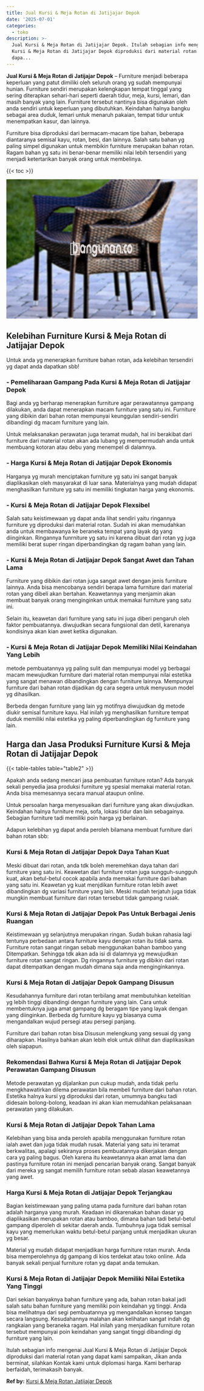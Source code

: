 ```yaml
---
title: Jual Kursi & Meja Rotan di Jatijajar Depok
date: '2025-07-01'
categories:
  - toko
description: >-
  Jual Kursi & Meja Rotan di Jatijajar Depok. Itulah sebagian info mengenai Jual
  Kursi & Meja Rotan di Jatijajar Depok diproduksi dari material rotan yang
  dapa...
---
```


**Jual Kursi & Meja Rotan di Jatijajar Depok** – Furniture menjadi beberapa keperluan yang patut dimiliki oleh seluruh orang yg sudah mempunyai hunian. Furniture sendiri merupakan kelengkapan tempat tinggal yang sering diterapkan sehari-hari seperti daerah tidur, meja, kursi, lemari, dan masih banyak yang lain. Furniture tersebut nantinya bisa digunakan oleh anda sendiri untuk keperluan yang dibutuhkan. Keindahan halnya bangku sebagai area duduk, lemari untuk menaruh pakaian, tempat tidur untuk menempatkan kasur, dan lainnya.

Furniture bisa diproduksi dari bermacam-macam tipe bahan, beberapa diantaranya semisal kayu, rotan, besi, dan lainnya. Salah satu bahan yg paling simpel digunakan untuk membikin furniture merupakan bahan rotan. Ragam bahan yg satu ini benar-benar memiliki nilai lebih tersendiri yang menjadi ketertarikan banyak orang untuk membelinya.

{{< toc >}}

![Jual Kursi & Meja Rotan di Jatijajar Depok](/images/kursi-meja-rotan-murah29.png)

## Kelebihan Furniture Kursi & Meja Rotan di Jatijajar Depok

Untuk anda yg menerapkan furniture bahan rotan, ada kelebihan tersendiri yg dapat anda dapatkan sbb!

### \- Pemeliharaan Gampang Pada Kursi & Meja Rotan di Jatijajar Depok

Bagi anda yg berharap menerapkan furniture agar perawatannya gampang dilakukan, anda dapat menerapkan macam furniture yang satu ini. Furniture yang dibikin dari bahan rotan mempunyai keunggulan sendiri-sendiri dibandingi dg macam furniture yang lain.

Untuk melaksanakan perawatan juga teramat mudah, hal ini berakibat dari furniture dari material rotan akan ada lubang yg mempermudah anda untuk membuang kotoran atau debu yang menempel di dalamnya.

### \- Harga Kursi & Meja Rotan di Jatijajar Depok Ekonomis

Harganya yg murah menciptakan furniture yg satu ini sangat banyak diaplikasikan oleh masyarakat di luar sana. Materialnya yang mudah didapat menghasilkan furniture yg satu ini memiliki tingkatan harga yang ekonomis.

### \- Kursi & Meja Rotan di Jatijajar Depok Flexsibel

Salah satu keistimewaan yg dapat anda lihat sendiri yaitu ringannya furniture yg diproduksi dari material rotan. Sudah ini akan memudahkan anda untuk membawanya ke beraneka tempat yang layak dg yang diinginkan. Ringannya funrniture yg satu ini karena dibuat dari rotan yg juga memiliki berat super ringan diperbandingkan dg ragam bahan yang lain.

### \- Kursi & Meja Rotan di Jatijajar Depok Sangat Awet dan Tahan Lama

Furniture yang dibikin dari rotan juga sangat awet dengan jenis furniture lainnya. Anda bisa mencobanya sendiri berapa lama furniture dari material rotan yang dibeli akan bertahan. Keawetannya yang menjamin akan membuat banyak orang menginginkan untuk memakai furniture yang satu ini.

Selain itu, keawetan dari furniture yang satu ini juga diberi pengaruh oleh faktor pembuatannya. diwujudkan secara fungsional dan detil, karenanya kondisinya akan kian awet ketika digunakan.

### \- Kursi & Meja Rotan di Jatijajar Depok Memiliki Nilai Keindahan Yang Lebih

metode pembuatannya yg paling sulit dan mempunyai model yg berbagai macam mewujudkan furniture dari material rotan mempunyai nilai estetika yang sangat menawan dibandingkan dengan furniture lainnya. Mempunyai furniture dari bahan rotan dijadikan dg cara segera untuk menyusun model yg dihasilkan.

Berbeda dengan furniture yang lain yg motifnya diwujudkan dg metode diukir semisal furniture kayu. Hal inilah yg menghasilkan furniture tempat duduk memiliki nilai estetika yg paling diperbandingkan dg furniture yang lain.

## Harga dan Jasa Produksi Furniture Kursi & Meja Rotan di Jatijajar Depok

{{< table-tables table="table2" >}}

Apakah anda sedang mencari jasa pembuatan furniture rotan? Ada banyak sekali penyedia jasa produksi furniture yg spesial memakai material rotan. Anda bisa memesannya secara manual ataupun online.

Untuk persoalan harga menyesuaikan dari furniture yang akan diwujudkan. Keindahan halnya furniture meja, sofa, lokasi tidur dan lain sebagainya. Sebagian furniture tadi memiliki poin harga yg berlainan.

Adapun kelebihan yg dapat anda peroleh bilamana membuat furniture dari bahan rotan sbb:

### Kursi & Meja Rotan di Jatijajar Depok Daya Tahan Kuat

Meski dibuat dari rotan, anda tdk boleh meremehkan daya tahan dari furniture yang satu ini. Keawetan dari furniture rotan juga sungguh-sungguh kuat, akan betul-betul cocok apabila anda memakai furniture dari bahan yang satu ini. Keawetan yg kuat menjdikan furniture rotan lebih awet dibandingkan dg variasi furniture yang lain. Meski mudah terjatuh juga tidak mungkin membuat furniture dari rotan tersebut tidak gampang rusak.

### Kursi & Meja Rotan di Jatijajar Depok Pas Untuk Berbagai Jenis Ruangan

Keistimewaan yg selanjutnya merupakan ringan. Sudah bukan rahasia lagi tentunya perbedaan antara furniture kayu dengan rotan itu tidak sama. Furniture rotan sangat ringan sebab menggunakan bahan bamboo yang Ditempatkan. Sehingga tdk akan ada isi di dalamnya yg mewujudkan furniture rotan sangat ringan. Dg ringannya furniture yg dibikin dari rotan dapat ditempatkan dengan mudah dimana saja anda menginginkannya.

### Kursi & Meja Rotan di Jatijajar Depok Gampang Disusun

Kesudahannya furniture dari rotan terbilang amat membutuhkan ketelitian yg lebih tinggi dibandingi dengan furniture yang lain. Cara untuk membentuknya juga amat gampang dg beragam tipe yang layak dengan yang diinginkan. Berbeda dg furniture kayu yg biasanya cuma mengandalkan wujud persegi atau persegi panjang.

Furniture dari bahan rotan bisa Disusun melengkung yang sesuai dg yang diharapkan. Hasilnya bahkan akan lebih elok untuk dilihat dan diaplikasikan oleh siapapun.

### Rekomendasi Bahwa Kursi & Meja Rotan di Jatijajar Depok Perawatan Gampang Disusun

Metode perawatan yg dijalankan pun cukup mudah, anda tidak perlu mengkhawatirkan dilema perawatan bila membeli furniture dari bahan rotan. Estetika halnya kursi yg diproduksi dari rotan, umumnya bangku tadi didesain bolong-bolong, keadaan ini akan kian memudahkan pelaksanaan perawatan yang dilakukan.

### Kursi & Meja Rotan di Jatijajar Depok Tahan Lama

Kelebihan yang bisa anda peroleh apabila menggunakan furniture rotan ialah awet dan juga tidak mudah rusak. Material yang satu ini teramat berkwalitas, apalagi sekiranya proses pembuatannya dikerjakan dengan cara yg paling bagus. Oleh karena itu keawetannya akan amat lama dan pastinya furniture rotan ini menjadi pencarian banyak orang. Sangat banyak dari mereka yg sangat memilih furniture rotan sebab alasan keawetannya yang awet.

### Harga Kursi & Meja Rotan di Jatijajar Depok Terjangkau

Bagian keistimewaan yang paling utama pada furniture dari bahan rotan adalah harganya yang murah. Keadaan ini dikarenakan bahan dasar yg diaplikasikan merupakan rotan atau bamboo, dimana bahan tadi betul-betul gampang diperoleh di sekitar daerah anda. Tumbuhnya juga tidak semisal kayu yang memerlukan waktu betul-betul panjang untuk menjadikan ukuran yg besar.

Material yg mudah didapat menjadikan harga furniture rotan murah. Anda bisa memperolehnya dg gampang di kios terdekat atau toko online. Ada banyak sekali penjual furniture rotan yg dapat anda temukan.

### Kursi & Meja Rotan di Jatijajar Depok Memiliki Nilai Estetika Yang Tinggi

Dari sekian banyaknya bahan furniture yang ada, bahan rotan bakal jadi salah satu bahan furniture yang memiliki poin keindahan yg tinggi. Anda bisa melihatnya dari segi pembuatannya yg mengandalkan konsep tangan secara langsung. Kesudahannya malahan akan kelihatan sangat indah dg rangkaian yang beraneka ragam. Hal inilah yang menjadikan furniture rotan tersebut mempunyai poin keindahan yang sangat tinggi dibandingi dg furniture yang lain.

Itulah sebagian info mengenai Jual Kursi & Meja Rotan di Jatijajar Depok diproduksi dari material rotan yang dapat kami sampaikan, Jikan anda berminat, silahkan Kontak kami untuk diplomasi harga. Kami berharap berfaidah, terimakasih banyak.

**Ref by:** [Kursi & Meja Rotan Jatijajar Depok](https://id.wikipedia.org/wiki/Kursi)
